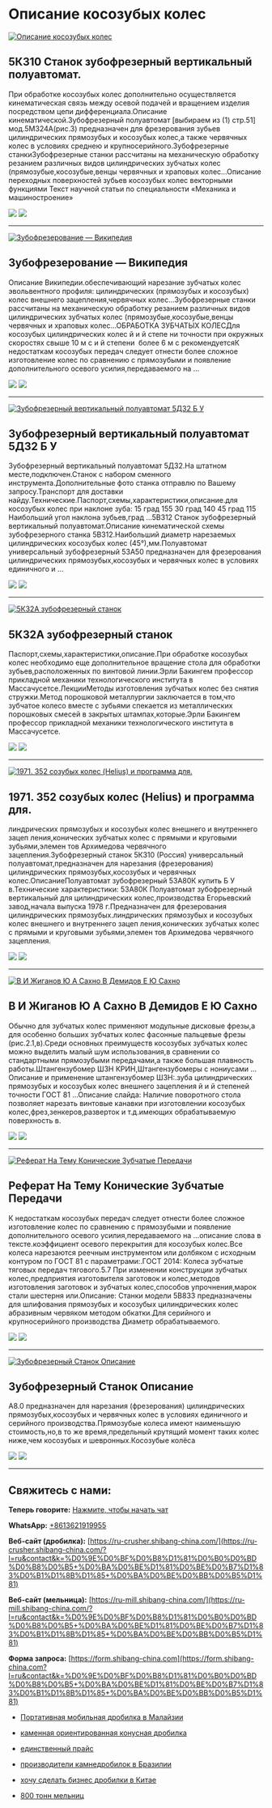 # Описание косозубых колес

<a href="https://swt.shibang-china.com/?l=ru&img&k=%D0%9E%D0%BF%D0%B8%D1%81%D0%B0%D0%BD%D0%B8%D0%B5+%D0%BA%D0%BE%D1%81%D0%BE%D0%B7%D1%83%D0%B1%D1%8B%D1%85+%D0%BA%D0%BE%D0%BB%D0%B5%D1%81" target="_blank">![Описание косозубых колес](http://static.shibang-china.com/all-800x300/1270.jpg)</a>

## 5К310 Станок зубофрезерный вертикальный полуавтомат.
При обработке косозубых колес дополнительно осуществляется кинематическая связь между осевой подачей и вращением изделия посредством цепи дифференциала.Описание кинематической.Зубофрезерный полуавтомат [выбираем из (1) стр.51] мод.5М324А(рис.3) предназначен для фрезерования зубьев цилиндрических прямозубых и косозубых колес,а также червячных колес в условиях среднею и крупносерийного.Зубофрезерные станкиЗубофрезерные станки рассчитаны на механическую обработку резанием различных видов цилиндрических зубчатых колес (прямозубые,косозубые,венцы червячных и храповых колес…Описание переходных поверхностей зубьев косозубых колес векторными функциями Текст научной статьи по специальности &#171;Механика и машиностроение&#187;


<a href="https://whatsapp.shibangsoft.com/WhatsApp.php" target="_blank" title="WhatsApp">![](http://static.shibang-china.com/icon/whatsapp.png)</a> <a href="https://swt.shibang-china.com/?l=ru&icon&k=%D0%9E%D0%BF%D0%B8%D1%81%D0%B0%D0%BD%D0%B8%D0%B5+%D0%BA%D0%BE%D1%81%D0%BE%D0%B7%D1%83%D0%B1%D1%8B%D1%85+%D0%BA%D0%BE%D0%BB%D0%B5%D1%81" target="_blank">![](http://static.shibang-china.com/icon/chat-ru.png)</a>

---

<a href="https://swt.shibang-china.com/?l=ru&img&k=%D0%9E%D0%BF%D0%B8%D1%81%D0%B0%D0%BD%D0%B8%D0%B5+%D0%BA%D0%BE%D1%81%D0%BE%D0%B7%D1%83%D0%B1%D1%8B%D1%85+%D0%BA%D0%BE%D0%BB%D0%B5%D1%81" target="_blank">![Зубофрезерование — Википедия](http://static.shibang-china.com/all-800x300/853.jpg)</a>

## Зубофрезерование — Википедия
Описание Википедии.обеспечивающий нарезание зубчатых колес эвольвентного профиля: цилиндрических (прямозубых и косозубых) колес внешнего зацепления,червячных колес…Зубофрезерные станки рассчитаны на механическую обработку резанием различных видов цилиндрических зубчатых колес (прямозубые,косозубые,венцы червячных и храповых колес…ОБРАБОТКА ЗУБЧАТЫХ КОЛЕСДля косозубых цилиндрических колес й и й степе ни точности при окружных скоростях свыше 10 м с и й степени ‬ более 6 м с рекомендуетсяК недостаткам косозубых передач следует отнести более сложное изготовление колес по сравнению с прямозубыми и появление дополнительного осевого усилия,передаваемого на …


<a href="https://whatsapp.shibangsoft.com/WhatsApp.php" target="_blank" title="WhatsApp">![](http://static.shibang-china.com/icon/whatsapp.png)</a> <a href="https://swt.shibang-china.com/?l=ru&icon&k=%D0%9E%D0%BF%D0%B8%D1%81%D0%B0%D0%BD%D0%B8%D0%B5+%D0%BA%D0%BE%D1%81%D0%BE%D0%B7%D1%83%D0%B1%D1%8B%D1%85+%D0%BA%D0%BE%D0%BB%D0%B5%D1%81" target="_blank">![](http://static.shibang-china.com/icon/chat-ru.png)</a>

---

<a href="https://swt.shibang-china.com/?l=ru&img&k=%D0%9E%D0%BF%D0%B8%D1%81%D0%B0%D0%BD%D0%B8%D0%B5+%D0%BA%D0%BE%D1%81%D0%BE%D0%B7%D1%83%D0%B1%D1%8B%D1%85+%D0%BA%D0%BE%D0%BB%D0%B5%D1%81" target="_blank">![Зубофрезерный вертикальный полуавтомат 5Д32 Б У](http://static.shibang-china.com/all-800x300/746.jpg)</a>

## Зубофрезерный вертикальный полуавтомат 5Д32 Б У
Зубофрезерный вертикальный полуавтомат 5Д32.На штатном месте,подключен.Станок с набором сменного инструмента.Дополнительные фото станка отправлю по Вашему запросу.Транспорт для доставки найду.Технические.Паспорт,схемы,характеристики,описание.для косозубых колес при наклоне зуба: 15 град 155 30 град 140 45 град 115 Наибольший угол наклона зубьев,град …5В312 Станок зубофрезерный вертикальный полуавтомат.Описание кинематической схемы зубофрезерного станка 5В312.Наибольший диаметр нарезаемых цилиндрических косозубых колес (45&#176;),мм.Полуавтомат универсальный зубофрезерный 53А50 предназначен для фрезерования цилиндрических прямозубых,косозубых и червячных колес в условиях единичного и …


<a href="https://whatsapp.shibangsoft.com/WhatsApp.php" target="_blank" title="WhatsApp">![](http://static.shibang-china.com/icon/whatsapp.png)</a> <a href="https://swt.shibang-china.com/?l=ru&icon&k=%D0%9E%D0%BF%D0%B8%D1%81%D0%B0%D0%BD%D0%B8%D0%B5+%D0%BA%D0%BE%D1%81%D0%BE%D0%B7%D1%83%D0%B1%D1%8B%D1%85+%D0%BA%D0%BE%D0%BB%D0%B5%D1%81" target="_blank">![](http://static.shibang-china.com/icon/chat-ru.png)</a>

---

<a href="https://swt.shibang-china.com/?l=ru&img&k=%D0%9E%D0%BF%D0%B8%D1%81%D0%B0%D0%BD%D0%B8%D0%B5+%D0%BA%D0%BE%D1%81%D0%BE%D0%B7%D1%83%D0%B1%D1%8B%D1%85+%D0%BA%D0%BE%D0%BB%D0%B5%D1%81" target="_blank">![5К32А зубофрезерный станок](http://static.shibang-china.com/all-800x300/642.jpg)</a>

## 5К32А зубофрезерный станок
Паспорт,схемы,характеристики,описание.При обработке косозубых колес необходимо еще дополнительное вращение стола для обработки зубьев,расположенных по винтовой линии.Эрли Бакингем профессор прикладной механики технологического института в Массачусетсе.ЛекцииМетоды изготовления зубчатых колес без снятия стружки.Метод порошковой металлургии заключается в том,что зубчатое колесо вместе с зубьями спекается из металлических порошковых смесей в закрытых штампах,которые.Эрли Бакингем профессор прикладной механики технологического института в Массачусетсе.


<a href="https://whatsapp.shibangsoft.com/WhatsApp.php" target="_blank" title="WhatsApp">![](http://static.shibang-china.com/icon/whatsapp.png)</a> <a href="https://swt.shibang-china.com/?l=ru&icon&k=%D0%9E%D0%BF%D0%B8%D1%81%D0%B0%D0%BD%D0%B8%D0%B5+%D0%BA%D0%BE%D1%81%D0%BE%D0%B7%D1%83%D0%B1%D1%8B%D1%85+%D0%BA%D0%BE%D0%BB%D0%B5%D1%81" target="_blank">![](http://static.shibang-china.com/icon/chat-ru.png)</a>

---

<a href="https://swt.shibang-china.com/?l=ru&img&k=%D0%9E%D0%BF%D0%B8%D1%81%D0%B0%D0%BD%D0%B8%D0%B5+%D0%BA%D0%BE%D1%81%D0%BE%D0%B7%D1%83%D0%B1%D1%8B%D1%85+%D0%BA%D0%BE%D0%BB%D0%B5%D1%81" target="_blank">![1971. 352 созубых колес (Helius) и программа для.](http://static.shibang-china.com/all-800x300/621.jpg)</a>

## 1971. 352 созубых колес (Helius) и программа для.
линдрических прямозубых и косозубых колес внешнего и внутреннего зацеп ления,конических зубчатых колес с прямыми и круговыми зубьями,элемен тов Архимедова червячного зацепления.Зубофрезерный станок 5К310 (Россия) универсальный полуавтомат,предназначен для нарезания (фрезерования) цилиндрических прямозубых,косозубых и червячных колес.ОписаниеПолуавтомат зубофрезерный 53А80К купить Б У в.Технические характеристики: 53А80К Полуавтомат зубофрезерный вертикальный для цилиндрических колес,производства Егорьевский завод,начала выпуска 1978 г.Предназначен для фрезерования цилиндрических прямозубых.линдрических прямозубых и косозубых колес внешнего и внутреннего зацеп ления,конических зубчатых колес с прямыми и круговыми зубьями,элемен тов Архимедова червячного зацепления.


<a href="https://whatsapp.shibangsoft.com/WhatsApp.php" target="_blank" title="WhatsApp">![](http://static.shibang-china.com/icon/whatsapp.png)</a> <a href="https://swt.shibang-china.com/?l=ru&icon&k=%D0%9E%D0%BF%D0%B8%D1%81%D0%B0%D0%BD%D0%B8%D0%B5+%D0%BA%D0%BE%D1%81%D0%BE%D0%B7%D1%83%D0%B1%D1%8B%D1%85+%D0%BA%D0%BE%D0%BB%D0%B5%D1%81" target="_blank">![](http://static.shibang-china.com/icon/chat-ru.png)</a>

---

<a href="https://swt.shibang-china.com/?l=ru&img&k=%D0%9E%D0%BF%D0%B8%D1%81%D0%B0%D0%BD%D0%B8%D0%B5+%D0%BA%D0%BE%D1%81%D0%BE%D0%B7%D1%83%D0%B1%D1%8B%D1%85+%D0%BA%D0%BE%D0%BB%D0%B5%D1%81" target="_blank">![В И Жиганов Ю А Сахно В Демидов Е Ю Сахно](http://static.shibang-china.com/all-800x300/408.jpg)</a>

## В И Жиганов Ю А Сахно В Демидов Е Ю Сахно
Обычно для зубчатых колес применяют модульные дисковые фрезы,а для особенно больших зубчатых колес фасонные пальцевые фрезы (рис.2.1,в).Среди основных преимуществ косозубых зубчатых колес можно выделить малый шум использования,в сравнении со стандартными прямозубыми передачами,а также большая плавность работы.Штангензубомер ШЗН КРИН,Штангензубомеры с нониусами …Описание и применение штангензубомер ШЗН:.зуба цилиндрических прямозубых и косозубых колес внешнего зацепления й и й степеней точности ГОСТ 81 …Описание слайда: Наличие поворотного стола позволяет нарезать винтовые канавки при изготовлении косозубых колес,фрез,зенкеров,разверток и т.д.имеющих обрабатываемую поверхность в.


<a href="https://whatsapp.shibangsoft.com/WhatsApp.php" target="_blank" title="WhatsApp">![](http://static.shibang-china.com/icon/whatsapp.png)</a> <a href="https://swt.shibang-china.com/?l=ru&icon&k=%D0%9E%D0%BF%D0%B8%D1%81%D0%B0%D0%BD%D0%B8%D0%B5+%D0%BA%D0%BE%D1%81%D0%BE%D0%B7%D1%83%D0%B1%D1%8B%D1%85+%D0%BA%D0%BE%D0%BB%D0%B5%D1%81" target="_blank">![](http://static.shibang-china.com/icon/chat-ru.png)</a>

---

<a href="https://swt.shibang-china.com/?l=ru&img&k=%D0%9E%D0%BF%D0%B8%D1%81%D0%B0%D0%BD%D0%B8%D0%B5+%D0%BA%D0%BE%D1%81%D0%BE%D0%B7%D1%83%D0%B1%D1%8B%D1%85+%D0%BA%D0%BE%D0%BB%D0%B5%D1%81" target="_blank">![Реферат На Тему Конические Зубчатые Передачи](http://static.shibang-china.com/all-800x300/1173.jpg)</a>

## Реферат На Тему Конические Зубчатые Передачи
К недостаткам косозубых передач следует отнести более сложное изготовление колес по сравнению с прямозубыми и появление дополнительного осевого усилия,передаваемого на …описание слова в тексте.коэффициент осевого перекрытия для косозубых колес.Все колеса нарезаются реечным инструментом или долбяком с исходным контуром по ГОСТ 81 с параметрами:.ГОСТ 2014: Колеса зубчатые тяговых передач тягового.5.7 При изменении конструкции зубчатых колес,предприятия изготовителя заготовок и колес,методов изготовления заготовок и зубчатых колес,способов упрочнения,марок стали шестерня или.Описание: Станки модели 5В833 предназначены для шлифования прямозубых и косозубых цилиндрических колес абразивным червяком методом обкатки.Для серийного и крупносерийного производства Диаметр обрабатываемого.


<a href="https://whatsapp.shibangsoft.com/WhatsApp.php" target="_blank" title="WhatsApp">![](http://static.shibang-china.com/icon/whatsapp.png)</a> <a href="https://swt.shibang-china.com/?l=ru&icon&k=%D0%9E%D0%BF%D0%B8%D1%81%D0%B0%D0%BD%D0%B8%D0%B5+%D0%BA%D0%BE%D1%81%D0%BE%D0%B7%D1%83%D0%B1%D1%8B%D1%85+%D0%BA%D0%BE%D0%BB%D0%B5%D1%81" target="_blank">![](http://static.shibang-china.com/icon/chat-ru.png)</a>

---

<a href="https://swt.shibang-china.com/?l=ru&img&k=%D0%9E%D0%BF%D0%B8%D1%81%D0%B0%D0%BD%D0%B8%D0%B5+%D0%BA%D0%BE%D1%81%D0%BE%D0%B7%D1%83%D0%B1%D1%8B%D1%85+%D0%BA%D0%BE%D0%BB%D0%B5%D1%81" target="_blank">![Зубофрезерный Станок Описание](http://static.shibang-china.com/all-800x300/1024.jpg)</a>

## Зубофрезерный Станок Описание
А8.0 предназначен для нарезания (фрезерования) цилиндрических прямозубых,косозубых и червячных колес в условиях единичного и серийного производства.Прямозубые колеса имеют наименьшую стоимость,но,в то же время,предельный крутящий момент таких колес ниже,чем косозубых и шевронных.Косозубые колёса

<a href="https://whatsapp.shibangsoft.com/WhatsApp.php" target="_blank" title="WhatsApp">![](http://static.shibang-china.com/icon/whatsapp.png)</a> <a href="https://swt.shibang-china.com/?l=ru&icon&k=%D0%9E%D0%BF%D0%B8%D1%81%D0%B0%D0%BD%D0%B8%D0%B5+%D0%BA%D0%BE%D1%81%D0%BE%D0%B7%D1%83%D0%B1%D1%8B%D1%85+%D0%BA%D0%BE%D0%BB%D0%B5%D1%81" target="_blank">![](http://static.shibang-china.com/icon/chat-ru.png)</a>

---
## Свяжитесь с нами:

**Теперь говорите:** [Нажмите, чтобы начать чат](https://swt.shibang-china.com?l=ru&contact&k=%D0%9E%D0%BF%D0%B8%D1%81%D0%B0%D0%BD%D0%B8%D0%B5+%D0%BA%D0%BE%D1%81%D0%BE%D0%B7%D1%83%D0%B1%D1%8B%D1%85+%D0%BA%D0%BE%D0%BB%D0%B5%D1%81)

**WhatsApp:**  [+8613621919955](https://whatsapp.shibangsoft.com/WhatsApp.php)

**Веб-сайт (дробилка):** [https://ru-crusher.shibang-china.com/](https://ru-crusher.shibang-china.com/?l=ru&contact&k=%D0%9E%D0%BF%D0%B8%D1%81%D0%B0%D0%BD%D0%B8%D0%B5+%D0%BA%D0%BE%D1%81%D0%BE%D0%B7%D1%83%D0%B1%D1%8B%D1%85+%D0%BA%D0%BE%D0%BB%D0%B5%D1%81)

**Веб-сайт (мельница):** [https://ru-mill.shibang-china.com/](https://ru-mill.shibang-china.com/?l=ru&contact&k=%D0%9E%D0%BF%D0%B8%D1%81%D0%B0%D0%BD%D0%B8%D0%B5+%D0%BA%D0%BE%D1%81%D0%BE%D0%B7%D1%83%D0%B1%D1%8B%D1%85+%D0%BA%D0%BE%D0%BB%D0%B5%D1%81)

**Форма запроса:** [https://form.shibang-china.com](https://form.shibang-china.com?l=ru&contact&k=%D0%9E%D0%BF%D0%B8%D1%81%D0%B0%D0%BD%D0%B8%D0%B5+%D0%BA%D0%BE%D1%81%D0%BE%D0%B7%D1%83%D0%B1%D1%8B%D1%85+%D0%BA%D0%BE%D0%BB%D0%B5%D1%81)

* [Портативная мобильная дробилка в Малайзии](../123/%D0%9F%D0%BE%D1%80%D1%82%D0%B0%D1%82%D0%B8%D0%B2%D0%BD%D0%B0%D1%8F%20%D0%BC%D0%BE%D0%B1%D0%B8%D0%BB%D1%8C%D0%BD%D0%B0%D1%8F%20%D0%B4%D1%80%D0%BE%D0%B1%D0%B8%D0%BB%D0%BA%D0%B0%20%D0%B2%20%D0%9C%D0%B0%D0%BB%D0%B0%D0%B9%D0%B7%D0%B8%D0%B8.md)

* [каменная ориентированная конусная дробилка](../123/%D0%BA%D0%B0%D0%BC%D0%B5%D0%BD%D0%BD%D0%B0%D1%8F%20%D0%BE%D1%80%D0%B8%D0%B5%D0%BD%D1%82%D0%B8%D1%80%D0%BE%D0%B2%D0%B0%D0%BD%D0%BD%D0%B0%D1%8F%20%D0%BA%D0%BE%D0%BD%D1%83%D1%81%D0%BD%D0%B0%D1%8F%20%D0%B4%D1%80%D0%BE%D0%B1%D0%B8%D0%BB%D0%BA%D0%B0.md)

* [единственный прайс](../122/%D0%B5%D0%B4%D0%B8%D0%BD%D1%81%D1%82%D0%B2%D0%B5%D0%BD%D0%BD%D1%8B%D0%B9%20%D0%BF%D1%80%D0%B0%D0%B9%D1%81.md)

* [производители камнедробилок в Бразилии](../124/%D0%BF%D1%80%D0%BE%D0%B8%D0%B7%D0%B2%D0%BE%D0%B4%D0%B8%D1%82%D0%B5%D0%BB%D0%B8%20%D0%BA%D0%B0%D0%BC%D0%BD%D0%B5%D0%B4%D1%80%D0%BE%D0%B1%D0%B8%D0%BB%D0%BE%D0%BA%20%D0%B2%20%D0%91%D1%80%D0%B0%D0%B7%D0%B8%D0%BB%D0%B8%D0%B8.md)

* [хочу сделать бизнес дробилки в Китае](../123/%D1%85%D0%BE%D1%87%D1%83%20%D1%81%D0%B4%D0%B5%D0%BB%D0%B0%D1%82%D1%8C%20%D0%B1%D0%B8%D0%B7%D0%BD%D0%B5%D1%81%20%D0%B4%D1%80%D0%BE%D0%B1%D0%B8%D0%BB%D0%BA%D0%B8%20%D0%B2%20%D0%9A%D0%B8%D1%82%D0%B0%D0%B5.md)

* [800 тонн мельниц](../125/800%20%D1%82%D0%BE%D0%BD%D0%BD%20%D0%BC%D0%B5%D0%BB%D1%8C%D0%BD%D0%B8%D1%86.md)